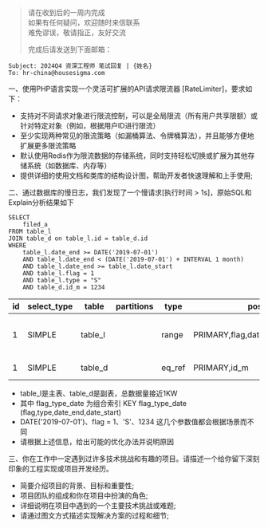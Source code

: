 > 请在收到后的一周内完成   
> 如果有任何疑问，欢迎随时来信联系   
> 难免谬误，敬请指正，友好交流   
>   
> 完成后请发送到下面邮箱：   
```
Subject: 2024Q4 资深工程师 笔试回复 | {姓名}
To: hr-china@housesigma.com
```

一、使用PHP语言实现一个灵活可扩展的API请求限流器 [RateLimiter]，要求如下：
  - 支持对不同请求对象进行限流控制，可以是全局限流（所有用户共享限额）或针对特定对象（例如，根据用户ID进行限流）
  - 至少实现两种常见的限流策略（如漏桶算法、令牌桶算法），并且能够方便地扩展更多限流策略
  - 默认使用Redis作为限流数据的存储系统，同时支持轻松切换或扩展为其他存储系统（如数据库、内存等）
  - 提供详细的使用文档和类库的结构设计图，帮助开发者快速理解和上手使用;

二、通过数据库的慢日志，我们发现了一个慢请求[执行时间 > 1s]，原始SQL和Explain分析结果如下
```
SELECT 
    filed_a
FROM table_l 
JOIN table_d on table_l.id = table_d.id
WHERE
    table_l.date_end >= DATE('2019-07-01')
    AND table_l.date_end < (DATE('2019-07-01') + INTERVAL 1 month)
    AND table_l.date_end >= table_l.date_start
    AND table_l.flag = 1
    AND table_l.type = "S"
    AND table_d.id_m = 1234
```

| id  | select_type | table   | partitions | type   | possible_keys                             | key            | key_len | ref        | rows  | filtered | Extra                    |
| --- | ----------- | ------- | ---------- | ------ | ----------------------------------------- | -------------- | ------- | ---------- | ----- | -------- | ------------------------ |
| 1   | SIMPLE      | table_l |            | range  | PRIMARY,flag,date_end,type,flag_type_date | flag_type_date | 40      |            | 61708 | 33.33    | Using where; Using index |
| 1   | SIMPLE      | table_d |            | eq_ref | PRIMARY,id_m                              | PRIMARY        | 4       | table_l.id | 1     | 5.00     | Using where              |

- table_l是主表、table_d是副表，总数据量接近1KW
- 其中 flag_type_date 为组合索引  KEY flag_type_date (flag,type,date_end,date_start)
- DATE('2019-07-01')、flag = 1、'S'、1234 这几个参数值都会根据场景而不同
- 请根据上述信息，给出可能的优化办法并说明原因 


三、你在工作中一定遇到过许多技术挑战和有趣的项目。请描述一个给你留下深刻印象的工程实现或项目开发经历。
  - 简要介绍项目的背景、目标和重要性; 
  - 项目团队的组成和你在项目中扮演的角色;
  - 详细说明在项目中遇到的一个主要技术挑战或难题;
  - 请通过图文方式描述实现解决方案的过程和细节;
